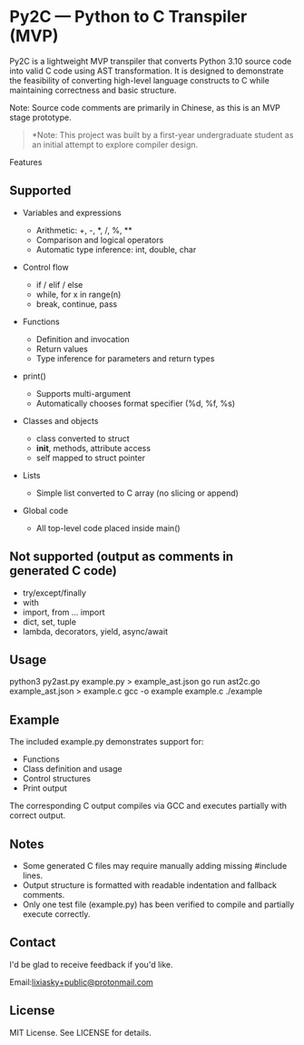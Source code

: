 # Py2C — Python to C Transpiler (MVP)

Py2C is a lightweight MVP transpiler that converts Python 3.10 source code into valid C code using AST transformation. It is designed to demonstrate the feasibility of converting high-level language constructs to C while maintaining correctness and basic structure.

Note: Source code comments are primarily in Chinese, as this is an MVP stage prototype.

> *Note: This project was built by a first-year undergraduate student as an initial attempt to explore compiler design.

Features

## Supported

- Variables and expressions
  - Arithmetic: +, -, *, /, %, **
  - Comparison and logical operators
  - Automatic type inference: int, double, char

- Control flow
  - if / elif / else
  - while, for x in range(n)
  - break, continue, pass

- Functions
  - Definition and invocation
  - Return values
  - Type inference for parameters and return types

- print()
  - Supports multi-argument
  - Automatically chooses format specifier (%d, %f, %s)

- Classes and objects
  - class converted to struct
  - __init__, methods, attribute access
  - self mapped to struct pointer

- Lists
  - Simple list converted to C array (no slicing or append)

- Global code
  - All top-level code placed inside main()

## Not supported (output as comments in generated C code)

- try/except/finally
- with
- import, from ... import
- dict, set, tuple
- lambda, decorators, yield, async/await

## Usage

python3 py2ast.py example.py > example_ast.json
go run ast2c.go example_ast.json > example.c
gcc -o example example.c
./example

## Example

The included example.py demonstrates support for:
- Functions
- Class definition and usage
- Control structures
- Print output

The corresponding C output compiles via GCC and executes partially with correct output.

## Notes

- Some generated C files may require manually adding missing #include lines.
- Output structure is formatted with readable indentation and fallback comments.
- Only one test file (example.py) has been verified to compile and partially execute correctly.

## Contact

I'd be glad to receive feedback if you'd like.

Email:lixiasky+public@protonmail.com

## License

MIT License. See LICENSE for details.
